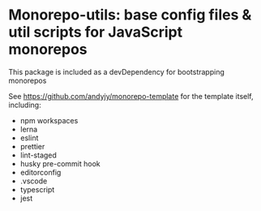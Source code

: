 # Monorepo-utils: base config files & util scripts for JavaScript monorepos

This package is included as a devDependency for bootstrapping monorepos

See <https://github.com/andyjy/monorepo-template> for the template itself, including:

- npm workspaces
- lerna
- eslint
- prettier
- lint-staged
- husky pre-commit hook
- editorconfig
- .vscode
- typescript
- jest
